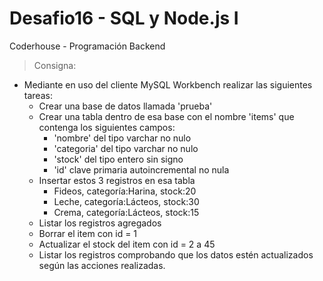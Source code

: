 # Desafio16 - SQL y Node.js I
Coderhouse - Programación Backend

> Consigna: 
- Mediante en uso del cliente MySQL Workbench realizar las siguientes tareas:
    - Crear una base de datos llamada 'prueba'
    - Crear una tabla dentro de esa base con el nombre 'items' que contenga los siguientes campos:
        - 'nombre' del tipo varchar no nulo
        - 'categoria' del tipo varchar no nulo
        - 'stock' del tipo entero sin signo
        - 'id' clave primaria autoincremental no nula
    - Insertar estos 3 registros en esa tabla
        - Fideos, categoría:Harina, stock:20 
        - Leche, categoría:Lácteos, stock:30
        - Crema, categoría:Lácteos, stock:15
    - Listar los registros agregados
    - Borrar el item con id = 1
    - Actualizar el stock del item con id = 2 a 45
    - Listar los registros comprobando que los datos estén actualizados según las acciones realizadas.

